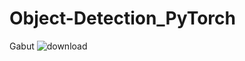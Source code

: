 # Object-Detection_PyTorch

Gabut
![download](https://user-images.githubusercontent.com/89767916/156660585-af0556b3-d60a-4b28-8ee7-a38f1a019def.png)
